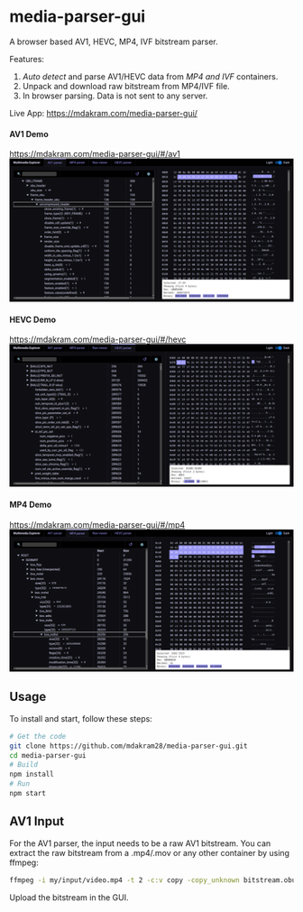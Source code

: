 # media-parser-gui

A browser based AV1, HEVC, MP4, IVF bitstream parser.

Features:
1. *Auto detect* and parse AV1/HEVC data from *MP4 and IVF* containers.
2. Unpack and download raw bitstream from MP4/IVF file.
2. In browser parsing. Data is not sent to any server.

Live App: https://mdakram.com/media-parser-gui/

#### AV1 Demo
https://mdakram.com/media-parser-gui/#/av1
![](public/ss_av1.png)

#### HEVC Demo
https://mdakram.com/media-parser-gui/#/hevc
![](public/ss_hevc.png)

#### MP4 Demo
https://mdakram.com/media-parser-gui/#/mp4
![](public/ss_mp4.png)


## Usage

To install and start, follow these steps:

```bash
# Get the code
git clone https://github.com/mdakram28/media-parser-gui.git
cd media-parser-gui
# Build
npm install
# Run
npm start
```

## AV1 Input

For the AV1 parser, the input needs to be a raw AV1 bitstream.
You can extract the raw bitstream from a .mp4/.mov or any other container by using ffmpeg:

```bash
ffmpeg -i my/input/video.mp4 -t 2 -c:v copy -copy_unknown bitstream.obu
```

Upload the bitstream in the GUI.